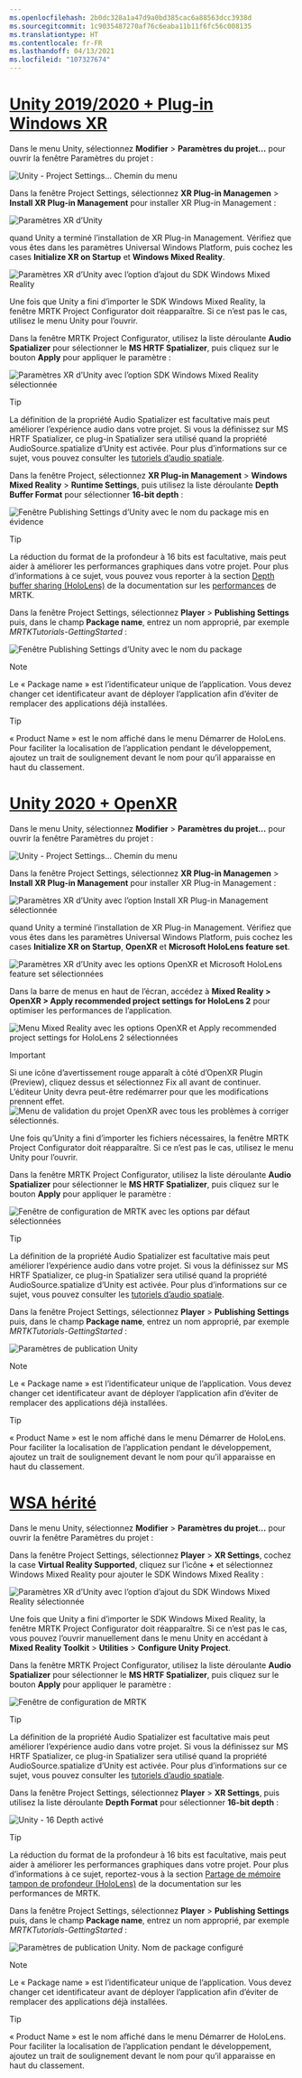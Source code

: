 ```yaml
---
ms.openlocfilehash: 2b0dc328a1a47d9a0bd385cac6a88563dcc3938d
ms.sourcegitcommit: 1c9035487270af76c6eaba11b11f6fc56c008135
ms.translationtype: HT
ms.contentlocale: fr-FR
ms.lasthandoff: 04/13/2021
ms.locfileid: "107327674"
---
```

# <a name="unity-20192020--windows-xr-plugin"></a>[Unity 2019/2020 + Plug-in Windows XR](#tab/winxr)

Dans le menu Unity, sélectionnez **Modifier** > **Paramètres du projet...** pour ouvrir la fenêtre Paramètres du projet :

![Unity - Project Settings... Chemin du menu](../images/mr-learning-base/base-02-section5-step2-1.png)

Dans la fenêtre Project Settings, sélectionnez **XR Plug-in Managemen** > **Install XR Plug-in Management** pour installer XR Plug-in Management :

![Paramètres XR d’Unity](../images/mr-learning-base/base-02-section5-step2-2.png)

quand Unity a terminé l’installation de XR Plug-in Management. Vérifiez que vous êtes dans les paramètres Universal Windows Platform, puis cochez les cases **Initialize XR on Startup** et **Windows Mixed Reality**.

![Paramètres XR d’Unity avec l’option d’ajout du SDK Windows Mixed Reality](../images/mr-learning-base/base-02-section5-step2-2-1.png)

Une fois que Unity a fini d’importer le SDK Windows Mixed Reality, la fenêtre MRTK Project Configurator doit réapparaître. Si ce n’est pas le cas, utilisez le menu Unity pour l’ouvrir.

Dans la fenêtre MRTK Project Configurator, utilisez la liste déroulante **Audio Spatializer** pour sélectionner le **MS HRTF Spatializer**, puis cliquez sur le bouton **Apply** pour appliquer le paramètre :

![Paramètres XR d’Unity avec l’option SDK Windows Mixed Reality sélectionnée](../images/mr-learning-base/base-02-section5-step2-2-2.png)

> [!TIP]
>La définition de la propriété Audio Spatializer est facultative mais peut améliorer l’expérience audio dans votre projet. Si vous la définissez sur MS HRTF Spatializer, ce plug-in Spatializer sera utilisé quand la propriété AudioSource.spatialize d’Unity est activée. Pour plus d’informations sur ce sujet, vous pouvez consulter les <a href="https://docs.microsoft.com/windows/mixed-reality/develop/unity/tutorials/unity-spatial-audio-ch1" target="_blank">tutoriels d’audio spatiale</a>.

Dans la fenêtre Project, sélectionnez **XR Plug-in Management** > **Windows Mixed Reality** > **Runtime Settings**, puis utilisez la liste déroulante **Depth Buffer Format** pour sélectionner **16-bit depth** :

![Fenêtre Publishing Settings d’Unity avec le nom du package mis en évidence](../images/mr-learning-base/base-02-section5-step2-5-1.png)

> [!TIP]
> La réduction du format de la profondeur à 16 bits est facultative, mais peut aider à améliorer les performances graphiques dans votre projet. Pour plus d’informations à ce sujet, vous pouvez vous reporter à la section <a href="https://docs.microsoft.com/windows/mixed-reality/mrtk-unity/performance/perf-getting-started#depth-buffer-sharing-hololens" target="_blank">Depth buffer sharing (HoloLens)</a> de la documentation sur les <a href="https://docs.microsoft.com/windows/mixed-reality/mrtk-unity/performance/perf-getting-started" target="_blank">performances</a> de MRTK.

Dans la fenêtre Project Settings, sélectionnez **Player** > **Publishing Settings** puis, dans le champ **Package name**, entrez un nom approprié, par exemple _MRTKTutorials-GettingStarted_ :

![Fenêtre Publishing Settings d’Unity avec le nom du package](../images/mr-learning-base/base-02-section5-step2-7.png)

> [!NOTE]
> Le « Package name » est l’identificateur unique de l’application. Vous devez changer cet identificateur avant de déployer l’application afin d’éviter de remplacer des applications déjà installées.

> [!TIP]
> « Product Name » est le nom affiché dans le menu Démarrer de HoloLens. Pour faciliter la localisation de l’application pendant le développement, ajoutez un trait de soulignement devant le nom pour qu’il apparaisse en haut du classement.

# <a name="unity-2020--openxr"></a>[Unity 2020 + OpenXR](#tab/openxr)

Dans le menu Unity, sélectionnez **Modifier** > **Paramètres du projet...** pour ouvrir la fenêtre Paramètres du projet :

![Unity - Project Settings... Chemin du menu](../images/mr-learning-base/base-02-section5-step2-1.png)

Dans la fenêtre Project Settings, sélectionnez **XR Plug-in Managemen** > **Install XR Plug-in Management** pour installer XR Plug-in Management :

![Paramètres XR d’Unity avec l’option Install XR Plug-in Management sélectionnée](../images/mr-learning-base/base-02-section5-step2-2.png)

quand Unity a terminé l’installation de XR Plug-in Management. Vérifiez que vous êtes dans les paramètres Universal Windows Platform, puis cochez les cases **Initialize XR on Startup**, **OpenXR** et **Microsoft HoloLens feature set**.

![Paramètres XR d’Unity avec les options OpenXR et Microsoft HoloLens feature set sélectionnées](../images/mr-learning-base/base-02-section5-step2-2-1-openxr.png)

Dans la barre de menus en haut de l’écran, accédez à **Mixed Reality > OpenXR > Apply recommended project settings for HoloLens 2** pour optimiser les performances de l’application.

![Menu Mixed Reality avec les options OpenXR et Apply recommended project settings for HoloLens 2 sélectionnées](../images/mr-learning-base/base-02-section5-step2-openxr-2.png)

>[!Important]
>Si une icône d’avertissement rouge apparaît à côté d’OpenXR Plugin (Preview), cliquez dessus et sélectionnez Fix all avant de continuer. L’éditeur Unity devra peut-être redémarrer pour que les modifications prennent effet.
>![Menu de validation du projet OpenXR avec tous les problèmes à corriger sélectionnés.](../images/mr-learning-base/base-02-section5-step2-openxr-3.png)

Une fois qu’Unity a fini d’importer les fichiers nécessaires, la fenêtre MRTK Project Configurator doit réapparaître. Si ce n’est pas le cas, utilisez le menu Unity pour l’ouvrir.

Dans la fenêtre MRTK Project Configurator, utilisez la liste déroulante **Audio Spatializer** pour sélectionner le **MS HRTF Spatializer**, puis cliquez sur le bouton **Apply** pour appliquer le paramètre :

![Fenêtre de configuration de MRTK avec les options par défaut sélectionnées](../images/mr-learning-base/base-02-section5-step2-2-2.png)

> [!TIP]
>La définition de la propriété Audio Spatializer est facultative mais peut améliorer l’expérience audio dans votre projet. Si vous la définissez sur MS HRTF Spatializer, ce plug-in Spatializer sera utilisé quand la propriété AudioSource.spatialize d’Unity est activée. Pour plus d’informations sur ce sujet, vous pouvez consulter les <a href="https://docs.microsoft.com/windows/mixed-reality/develop/unity/tutorials/unity-spatial-audio-ch1" target="_blank">tutoriels d’audio spatiale</a>.


Dans la fenêtre Project Settings, sélectionnez **Player** > **Publishing Settings** puis, dans le champ **Package name**, entrez un nom approprié, par exemple _MRTKTutorials-GettingStarted_ :

![Paramètres de publication Unity](../images/mr-learning-base/base-02-section5-step2-7.png)

> [!NOTE]
> Le « Package name » est l’identificateur unique de l’application. Vous devez changer cet identificateur avant de déployer l’application afin d’éviter de remplacer des applications déjà installées.

> [!TIP]
> « Product Name » est le nom affiché dans le menu Démarrer de HoloLens. Pour faciliter la localisation de l’application pendant le développement, ajoutez un trait de soulignement devant le nom pour qu’il apparaisse en haut du classement.

# <a name="legacy-wsa"></a>[WSA hérité](#tab/wsa)

Dans le menu Unity, sélectionnez **Modifier** > **Paramètres du projet...** pour ouvrir la fenêtre Paramètres du projet :

Dans la fenêtre Project Settings, sélectionnez **Player** > **XR Settings**, cochez la case **Virtual Reality Supported**, cliquez sur l’icône **+** et sélectionnez Windows Mixed Reality pour ajouter le SDK Windows Mixed Reality :

![Paramètres XR d’Unity avec l’option d’ajout du SDK Windows Mixed Reality sélectionnée](../images/mr-learning-base/base-02-section5-step2-4.png)

Une fois que Unity a fini d’importer le SDK Windows Mixed Reality, la fenêtre MRTK Project Configurator doit réapparaître. Si ce n’est pas le cas, vous pouvez l’ouvrir manuellement dans le menu Unity en accédant à **Mixed Reality Toolkit** > **Utilities** > **Configure Unity Project**.

Dans la fenêtre MRTK Project Configurator, utilisez la liste déroulante **Audio Spatializer** pour sélectionner le **MS HRTF Spatializer**, puis cliquez sur le bouton **Apply** pour appliquer le paramètre :

![Fenêtre de configuration de MRTK](../images/mr-learning-base/base-02-section5-step2-5.png)

> [!TIP]
>La définition de la propriété Audio Spatializer est facultative mais peut améliorer l’expérience audio dans votre projet. Si vous la définissez sur MS HRTF Spatializer, ce plug-in Spatializer sera utilisé quand la propriété AudioSource.spatialize d’Unity est activée. Pour plus d’informations sur ce sujet, vous pouvez consulter les <a href="//windows/mixed-reality/develop/unity/tutorials/unity-spatial-audio-ch1" target="_blank">tutoriels d’audio spatiale</a>.

Dans la fenêtre Project Settings, sélectionnez **Player** > **XR Settings**, puis utilisez la liste déroulante **Depth Format** pour sélectionner **16-bit depth** :

![Unity - 16 Depth activé](../images/mr-learning-base/base-02-section5-step2-6.png)

> [!TIP]
> La réduction du format de la profondeur à 16 bits est facultative, mais peut aider à améliorer les performances graphiques dans votre projet. Pour plus d’informations à ce sujet, reportez-vous à la section <a href="/windows/mixed-reality/mrtk-unity/performance/perf-getting-started#single-pass-instanced-rendering" target="_blank">Partage de mémoire tampon de profondeur (HoloLens)</a> de la documentation sur les performances de MRTK.

Dans la fenêtre Project Settings, sélectionnez **Player** > **Publishing Settings** puis, dans le champ **Package name**, entrez un nom approprié, par exemple _MRTKTutorials-GettingStarted_ :

![Paramètres de publication Unity. Nom de package configuré](../images/mr-learning-base/base-02-section5-step2-7.png)

> [!NOTE]
> Le « Package name » est l’identificateur unique de l’application. Vous devez changer cet identificateur avant de déployer l’application afin d’éviter de remplacer des applications déjà installées.

> [!TIP]
> « Product Name » est le nom affiché dans le menu Démarrer de HoloLens. Pour faciliter la localisation de l’application pendant le développement, ajoutez un trait de soulignement devant le nom pour qu’il apparaisse en haut du classement.
